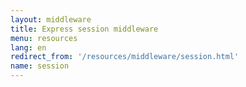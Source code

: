 ```yaml
---
layout: middleware
title: Express session middleware
menu: resources
lang: en
redirect_from: '/resources/middleware/session.html'
name: session
---
```

